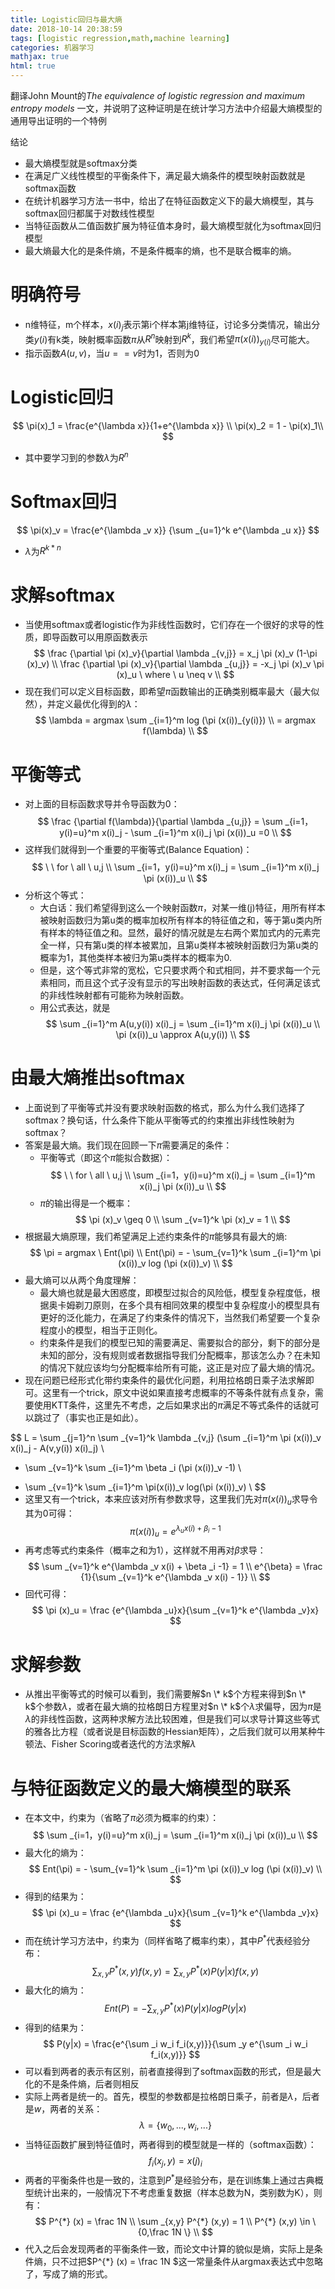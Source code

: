 ```yaml
---
title: Logistic回归与最大熵
date: 2018-10-14 20:38:59
tags: [logistic regression,math,machine learning]
categories: 机器学习
mathjax: true
html: true
---
```


翻译John Mount的*The equivalence of logistic regression and maximum entropy models* 一文，并说明了这种证明是在统计学习方法中介绍最大熵模型的通用导出证明的一个特例

结论
- 最大熵模型就是softmax分类
- 在满足广义线性模型的平衡条件下，满足最大熵条件的模型映射函数就是softmax函数
- 在统计机器学习方法一书中，给出了在特征函数定义下的最大熵模型，其与softmax回归都属于对数线性模型
- 当特征函数从二值函数扩展为特征值本身时，最大熵模型就化为softmax回归模型
- 最大熵最大化的是条件熵，不是条件概率的熵，也不是联合概率的熵。


<!--more-->  

# 明确符号
- n维特征，m个样本，$x(i)_j$表示第i个样本第j维特征，讨论多分类情况，输出分类$y(i)$有k类，映射概率函数$\pi$从$R^n$映射到$R^k$，我们希望$\pi(x(i))_{y(i)}$尽可能大。
- 指示函数$A(u,v)$，当$u==v$时为1，否则为0

# Logistic回归
$$
\pi(x)_1 = \frac{e^{\lambda x}}{1+e^{\lambda x}} \\
\pi(x)_2 = 1 - \pi(x)_1\\
$$
- 其中要学习到的参数$\lambda$为$R^n$

# Softmax回归
$$
\pi(x)_v = \frac{e^{\lambda _v x}} {\sum _{u=1}^k e^{\lambda _u x}}
$$
- $\lambda$为$R^{k * n}$

# 求解softmax
- 当使用softmax或者logistic作为非线性函数时，它们存在一个很好的求导的性质，即导函数可以用原函数表示
$$
\frac {\partial \pi (x)_v}{\partial \lambda _{v,j}} = x_j  \pi (x)_v (1-\pi (x)_v) \\
\frac {\partial \pi (x)_v}{\partial \lambda _{u,j}} = -x_j \pi (x)_v \pi (x)_u \ where \  u \neq v \\
$$ 
- 现在我们可以定义目标函数，即希望$\pi$函数输出的正确类别概率最大（最大似然），并定义最优化得到的$\lambda$：
$$
\lambda = argmax \sum _{i=1}^m log (\pi (x(i))_{y(i)}) \\
= argmax f(\lambda) \\
$$

# 平衡等式
- 对上面的目标函数求导并令导函数为0：
$$
\frac {\partial f(\lambda)}{\partial \lambda _{u,j}} = \sum _{i=1，y(i)=u}^m x(i)_j - \sum _{i=1}^m x(i)_j \pi (x(i))_u =0 \\
$$
- 这样我们就得到一个重要的平衡等式(Balance Equation)：
$$
\ \  for \ all \ u,j \\
\sum _{i=1，y(i)=u}^m x(i)_j = \sum _{i=1}^m x(i)_j \pi (x(i))_u \\
$$
- 分析这个等式：
	- 大白话：我们希望得到这么一个映射函数$\pi$，对某一维(j)特征，用所有样本被映射函数归为第u类的概率加权所有样本的特征值之和，等于第u类内所有样本的特征值之和。显然，最好的情况就是左右两个累加式内的元素完全一样，只有第u类的样本被累加，且第u类样本被映射函数归为第u类的概率为1，其他类样本被归为第u类样本的概率为0.
	- 但是，这个等式非常的宽松，它只要求两个和式相同，并不要求每一个元素相同，而且这个式子没有显示的写出映射函数的表达式，任何满足该式的非线性映射都有可能称为映射函数。
	- 用公式表达，就是
	$$
	\sum _{i=1}^m A(u,y(i)) x(i)_j = \sum _{i=1}^m x(i)_j \pi (x(i))_u \\
	\pi (x(i))_u \approx A(u,y(i)) \\
	$$

# 由最大熵推出softmax
- 上面说到了平衡等式并没有要求映射函数的格式，那么为什么我们选择了softmax？换句话，什么条件下能从平衡等式的约束推出非线性映射为softmax？
- 答案是最大熵。我们现在回顾一下$\pi$需要满足的条件：
	- 平衡等式（即这个$\pi$能拟合数据）：
	$$
	\ \  for \ all \ u,j \\
	\sum _{i=1，y(i)=u}^m x(i)_j = \sum _{i=1}^m x(i)_j \pi (x(i))_u \\
	$$
	- $\pi$的输出得是一个概率：
	$$
	\pi (x)_v \geq 0 \\
	\sum _{v=1}^k \pi (x)_v = 1 \\
	$$
- 根据最大熵原理，我们希望满足上述约束条件的$\pi$能够具有最大的熵:
$$
\pi = argmax \ Ent(\pi) \\
Ent(\pi) = - \sum_{v=1}^k \sum _{i=1}^m \pi (x(i))_v log (\pi (x(i))_v) \\
$$
- 最大熵可以从两个角度理解：
	- 最大熵也就是最大困惑度，即模型过拟合的风险低，模型复杂程度低，根据奥卡姆剃刀原则，在多个具有相同效果的模型中复杂程度小的模型具有更好的泛化能力，在满足了约束条件的情况下，当然我们希望要一个复杂程度小的模型，相当于正则化。
	- 约束条件是我们的模型已知的需要满足、需要拟合的部分，剩下的部分是未知的部分，没有规则或者数据指导我们分配概率，那该怎么办？在未知的情况下就应该均匀分配概率给所有可能，这正是对应了最大熵的情况。
- 现在问题已经形式化带约束条件的最优化问题，利用拉格朗日乘子法求解即可。这里有一个trick，原文中说如果直接考虑概率的不等条件就有点复杂，需要使用KTT条件，这里先不考虑，之后如果求出的$\pi$满足不等式条件的话就可以跳过了（事实也正是如此）。

$$
L = \sum _{j=1}^n \sum _{v=1}^k \lambda _{v,j} (\sum _{i=1}^m \pi (x(i))_v x(i)_j - A(v,y(i)) x(i)_j) \\
+ \sum _{v=1}^k \sum _{i=1}^m \beta _i (\pi (x(i))_v -1) \\
- \sum _{v=1}^k \sum _{i=1}^m \pi(x(i))_v log(\pi (x(i))_v) \\
$$
- 这里又有一个trick，本来应该对所有参数求导，这里我们先对$\pi (x(i))_u$求导令其为0可得：
$$
\pi (x(i))_u = e^{\lambda _u x(i) + \beta _i -1}
$$
- 再考虑等式约束条件（概率之和为1），这样就不用再对$\beta$求导：
$$
\sum _{v=1}^k e^{\lambda _v x(i) + \beta _i -1} = 1 \\
e^{\beta} = \frac {1}{\sum _{v=1}^k e^{\lambda _v x(i) - 1}} \\
$$
- 回代可得：
$$
\pi (x)_u = \frac {e^{\lambda _u}x}{\sum _{v=1}^k e^{\lambda _v}x}
$$

# 求解参数
- 从推出平衡等式的时候可以看到，我们需要解$n \* k$个方程来得到$n \* k$个参数$\lambda$，或者在最大熵的拉格朗日方程里对$n \* k$个$\lambda$求偏导，因为$\pi$是$\lambda$的非线性函数，这两种求解方法比较困难，但是我们可以求导计算这些等式的雅各比方程（或者说是目标函数的Hessian矩阵），之后我们就可以用某种牛顿法、Fisher Scoring或者迭代的方法求解$\lambda$

# 与特征函数定义的最大熵模型的联系
- 在本文中，约束为（省略了$\pi$必须为概率的约束）：
$$
\sum _{i=1，y(i)=u}^m x(i)_j = \sum _{i=1}^m x(i)_j \pi (x(i))_u \\
$$
- 最大化的熵为：
$$
Ent(\pi) = - \sum_{v=1}^k \sum _{i=1}^m \pi (x(i))_v log (\pi (x(i))_v) \\
$$
- 得到的结果为：
$$
\pi (x)_u = \frac {e^{\lambda _u}x}{\sum _{v=1}^k e^{\lambda _v}x}
$$
- 而在统计学习方法中，约束为（同样省略了概率约束），其中$P^{*}$代表经验分布：
$$
\sum _{x,y} P^{*} (x,y)f(x,y) = \sum _{x,y} P^{*} (x)P(y|x)f(x,y)
$$
- 最大化的熵为：
$$
Ent(P) = - \sum _{x,y} P^{*}(x) P(y|x) log P(y|x)
$$
- 得到的结果为：
$$
P(y|x) = \frac{e^{\sum _i w_i f_i(x,y)}}{\sum _y e^{\sum _i w_i f_i(x,y)}}
$$
- 可以看到两者的表示有区别，前者直接得到了softmax函数的形式，但是最大化的不是条件熵，后者则相反
- 实际上两者是统一的。首先，模型的参数都是拉格朗日乘子，前者是$\lambda$，后者是$w$，两者的关系：
$$
\lambda = \{w_0,...,w_i,...\}
$$
- 当特征函数扩展到特征值时，两者得到的模型就是一样的（softmax函数）：
$$
f_i(x_j,y) = x(j)_i
$$
- 两者的平衡条件也是一致的，注意到$P^{*}$是经验分布，是在训练集上通过古典概型统计出来的，一般情况下不考虑重复数据（样本总数为N，类别数为K），则有：
$$
P^{*} (x) = \frac 1N \\
\sum _{x,y} P^{*} (x,y) = 1 \\
P^{*} (x,y) \in \{0,\frac 1N \} \\
$$
- 代入之后会发现两者的平衡条件一致，而论文中计算的貌似是熵，实际上是条件熵，只不过把$P^{*} (x) = \frac 1N $这一常量条件从argmax表达式中忽略了，写成了熵的形式。
